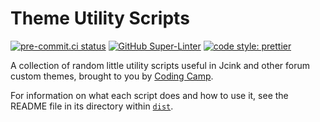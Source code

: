 # Theme Utility Scripts

[![pre-commit.ci status](https://results.pre-commit.ci/badge/github/coding-camp-wiki/jcink-utility-scripts/main.svg)](https://results.pre-commit.ci/latest/github/coding-camp-wiki/jcink-utility-scripts/main)
[![GitHub Super-Linter](https://github.com/coding-camp-wiki/jcink-utility-scripts/actions/workflows/linter.yml/badge.svg)](https://github.com/marketplace/actions/super-linter)
[![code style: prettier](https://img.shields.io/badge/code_style-prettier-ff69b4.svg)](https://github.com/prettier/prettier)

A collection of random little utility scripts useful in Jcink and other forum custom themes, brought to you by [Coding Camp](https://coding-camp.tumblr.com).

For information on what each script does and how to use it, see the README file in its directory within [`dist`](/dist).
